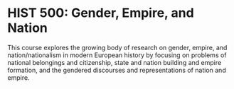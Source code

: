 # HIST 500: Gender, Empire, and Nation

This course explores the growing body of research on gender, empire, and nation/nationalism in modern European history by focusing on problems of national belongings and citizenship, state and nation building and empire formation, and the gendered discourses and representations of nation and empire.